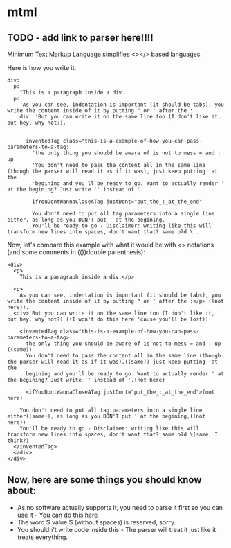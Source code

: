 # mtml
## TODO - add link to parser here!!!!

Minimum Text Markup Language simplifies &lt;>&lt;/> based languages.

Here is how you write it:

```
div:
  p:
    "This is a paragraph inside a div.
  p:
    'As you can see, indentation is important (it should be tabs), you write the content inside of it by putting " or ' after the :
    div: 'But you can write it on the same line too (I don't like it, but hey, why not?).


      inventedTag class="this-is-a-example-of-how-you-can-pass-parameters-to-a-tag:
        'the only thing you should be aware of is not to mess = and : up
        'You don't need to pass the content all in the same line (though the parser will read it as if it was), just keep putting 'at the
        'begining and you'll be ready to go. Want to actually render ' at the begining? Just write '' instead of '.

        ifYouDontWannaCloseATag justDont="put_the_:_at_the_end"

        You don't need to put all tag parameters into a single line either, as long as you DON'T put ' at the begining,
        You'll be ready to go - Disclaimer: writing like this will transform new lines into spaces, don't want that? same old \ .

```

Now, let's compare this example with what it would be with <> notations (and some comments in (())double parenthesis):

```
<div>
  <p>
    This is a paragraph inside a div.</p>

  <p>
    As you can see, indentation is important (it should be tabs), you write the content inside of it by putting " or ' after the :</p> ((not here)).
  <div> But you can write it on the same line too (I don't like it, but hey, why not?) ((I won't do this here 'cause you'll be lost))

    <inventedTag class="this-is-a-example-of-how-you-can-pass-parameters-to-a-tag>
      the only thing you should be aware of is not to mess = and : up ((same))
      You don't need to pass the content all in the same line (though the parser will read it as if it was),((same)) just keep putting 'at the
      begining and you'll be ready to go. Want to actually render ' at the begining? Just write '' instead of '.(not here)

      <ifYouDontWannaCloseATag justDont="put_the_:_at_the_end">(not here)
    
    You don't need to put all tag parameters into a single line either((same)), as long as you DON'T put ' at the begining,((not here))
    You'll be ready to go - Disclaimer: writing like this will transform new lines into spaces, don't want that? same old \(same, I think?)
  </inventedTag>
  </div>
</div>

```
## Now, here are some things you should know about:

- As no software actually supports it, you need to parse it first so you can use it - [You can do this here](http://example.com)
- The word $ value $ (without spaces) is reserved, sorry.
- You shouldn't write code inside this - The parser will treat it just like it treats everything.


